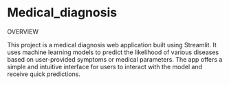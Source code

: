 # Medical_diagnosis
OVERVIEW


This project is a medical diagnosis web application built using Streamlit. It uses machine learning models to predict the likelihood of various diseases based on user-provided symptoms or medical parameters. The app offers a simple and intuitive interface for users to interact with the model and receive quick predictions.

